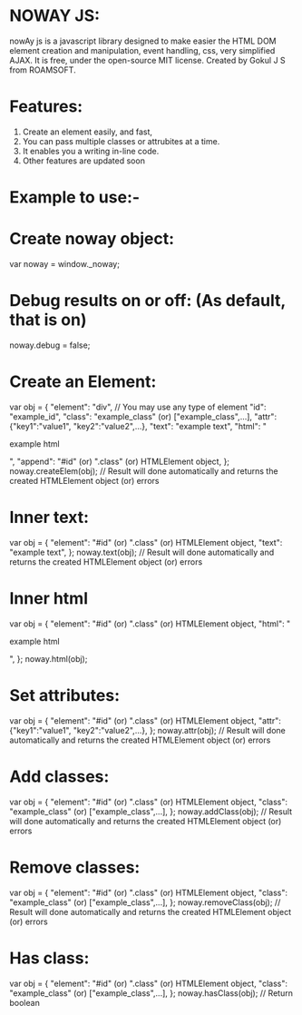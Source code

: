 # NOWAY JS:
nowAy js is a javascript library designed to make easier the HTML DOM element creation and manipulation, event handling, css, very simplified AJAX.
It is free, under the open-source MIT license.
Created by Gokul J S from ROAMSOFT.

# Features:
1. Create an element easily, and fast,
2. You can pass multiple classes or attrubites at a time.
3. It enables you a writing in-line code.
4. Other features are updated soon

# Example to use:-
# Create noway object:
var noway = window._noway;

# Debug results on or off: (As default, that is on)
noway.debug = false;

# Create an Element:
var obj = {
    "element": "div", // You may use any type of element
    "id": "example_id",
    "class": "example_class" (or) ["example_class",...],
    "attr": {"key1":"value1", "key2":"value2",...},
    "text": "example text",
    "html": "<p>example html</p>",
    "append": "#id" (or) ".class" (or) HTMLElement object,
};
noway.createElem(obj); // Result will done automatically and returns the created HTMLElement object (or) errors

# Inner text:
var obj = {
    "element": "#id" (or) ".class" (or) HTMLElement object,
    "text": "example text",
};
noway.text(obj); // Result will done automatically and returns the created HTMLElement object (or) errors

# Inner html
var obj = {
    "element": "#id" (or) ".class" (or) HTMLElement object,
    "html": "<p>example html</p>",
};
noway.html(obj);

# Set attributes:
var obj = {
    "element": "#id" (or) ".class" (or) HTMLElement object,
    "attr": {"key1":"value1", "key2":"value2",...},
};
noway.attr(obj); // Result will done automatically and returns the created HTMLElement object (or) errors

# Add classes:
var obj = {
    "element": "#id" (or) ".class" (or) HTMLElement object,
    "class": "example_class" (or) ["example_class",...],
};
noway.addClass(obj); // Result will done automatically and returns the created HTMLElement object (or) errors

# Remove classes:
var obj = {
    "element": "#id" (or) ".class" (or) HTMLElement object,
    "class": "example_class" (or) ["example_class",...],
};
noway.removeClass(obj); // Result will done automatically and returns the created HTMLElement object (or) errors

# Has class:
var obj = {
    "element": "#id" (or) ".class" (or) HTMLElement object,
    "class": "example_class" (or) ["example_class",...],
};
noway.hasClass(obj); // Return boolean
